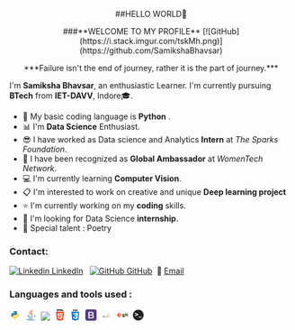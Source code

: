 <p align="center">##HELLO WORLD👋
<p align="center">###**WELCOME TO MY PROFILE** [![GitHub](https://i.stack.imgur.com/tskMh.png)](https://github.com/SamikshaBhavsar)
<p align="center">***Failure isn't the end of journey, rather it is the part of journey.***

I'm **Samiksha Bhavsar**, an enthusiastic Learner. I'm currently pursuing **BTech** from **IET-DAVV**, Indore:mortar_board:. 
* :white_square_button: My basic coding language is **Python** .
* :bar_chart: I'm **Data Science** Enthusiast.
* :sunglasses: I have worked as Data science and Analytics **Intern** at *The Sparks Foundation*.
* :raising_hand: I have been recognized as **Global Ambassador** at *WomenTech Network*.
* :computer: I'm currently learning **Computer Vision**.
* :clipboard: I'm interested to work on creative and unique **Deep learning project**
* :star: I'm currently working on my **coding** skills.
* :mega: I'm looking for Data Science **internship**.
* :gem: Special talent : Poetry

### **Contact**:
[![Linkedin](https://i.stack.imgur.com/gVE0j.png) LinkedIn](https://www.linkedin.com/in/samiksha-bhavsar-33837417a)
&nbsp;
 [![GitHub](https://i.stack.imgur.com/tskMh.png) GitHub](https://github.com/SamikshaBhavsar)&nbsp;
:email: [Email](samikshabhavsar1999@gmail.com)


### Languages and tools used :

<code><img height="20" src="https://raw.githubusercontent.com/github/explore/80688e429a7d4ef2fca1e82350fe8e3517d3494d/topics/python/python.png"></code>&nbsp;
<code><img height="20" src="https://raw.githubusercontent.com/github/explore/80688e429a7d4ef2fca1e82350fe8e3517d3494d/topics/java/java.png"></code>&nbsp;
<code><img height="20" src="https://raw.githubusercontent.com/github/explore/80688e429a7d4ef2fca1e82350fe8e3517d3494d/topics/javscriptcript/javascript.png"></code>&nbsp;
<code><img height="20" src="https://raw.githubusercontent.com/github/explore/80688e429a7d4ef2fca1e82350fe8e3517d3494d/topics/html/html.png"></code>&nbsp;
<code><img height="20" src="https://raw.githubusercontent.com/github/explore/80688e429a7d4ef2fca1e82350fe8e3517d3494d/topics/css/css.png"></code>&nbsp;
<code><img height="20" src="https://raw.githubusercontent.com/github/explore/80688e429a7d4ef2fca1e82350fe8e3517d3494d/topics/bootstrap/bootstrap.png"></code>&nbsp;
<code><img height="20" src="https://raw.githubusercontent.com/github/explore/80688e429a7d4ef2fca1e82350fe8e3517d3494d/topics/mysql/mysql.png"></code>&nbsp;
<code><img height="20" src="https://raw.githubusercontent.com/github/explore/80688e429a7d4ef2fca1e82350fe8e3517d3494d/topics/git/git.png"></code>&nbsp;
<code><img height="20" src="https://raw.githubusercontent.com/github/explore/80688e429a7d4ef2fca1e82350fe8e3517d3494d/topics/terminal/terminal.png"></code>





